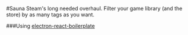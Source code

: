 #Sauna
Steam's long needed overhaul. Filter your game library (and the store) by as many tags as you want.

###Using [electron-react-boilerplate](https://github.com/chentsulin/electron-react-boilerplate)
